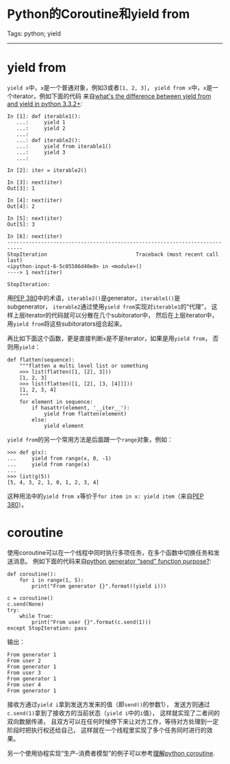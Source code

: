# Python的Coroutine和yield from
Tags: python; yield

------

# yield from

`yield x`中，`x`是一个普通对象，例如3或者`[1, 2, 3]`，
`yield from x`中，`x`是一个iterator，例如下面的代码
来自[what's the difference between yield from and yield in python 3.3.2+][1]:

```
In [1]: def iterable1():
   ...:     yield 1
   ...:     yield 2
   ...: 
   ...: def iterable2():
   ...:     yield from iterable1()
   ...:     yield 3
   ...: 

In [2]: iter = iterable2()

In [3]: next(iter)
Out[3]: 1

In [4]: next(iter)
Out[4]: 2

In [5]: next(iter)
Out[5]: 3

In [6]: next(iter)
---------------------------------------------------------------------------
StopIteration                             Traceback (most recent call last)
<ipython-input-6-5c05586d40e8> in <module>()
----> 1 next(iter)

StopIteration:
```

用[PEP 380][2]中的术语，`iterable2()`是generator，`iterable1()`是subgenerator，
`iterable2`通过使用`yield from`实现对`iterable1`的“代理”，
这样上层iterator的代码就可以分散在几个subitorator中，
然后在上层iterator中，用`yield from`将这些subitorators组合起来。

再比如下面这个函数，更是直接判断`x`是不是iterator，如果是用`yield from`，
否则用`yield`：

```
def flatten(sequence):
    """flatten a multi level list or something
    >>> list(flatten([1, [2], 3]))
    [1, 2, 3]
    >>> list(flatten([1, [2], [3, [4]]]))
    [1, 2, 3, 4]
    """
    for element in sequence:
        if hasattr(element, '__iter__'):
            yield from flatten(element)
        else:
            yield element
```

`yield from`的另一个常用方法是后面跟一个`range`对象，例如：
```
>>> def g(x):
...     yield from range(x, 0, -1)
...     yield from range(x)
...
>>> list(g(5))
[5, 4, 3, 2, 1, 0, 1, 2, 3, 4]
```

这种用法中的`yield from x`等价于`for item in x: yield item`（来自[PEP 380][2]）。

# coroutine

使用coroutine可以在一个线程中同时执行多项任务，在多个函数中切换任务和发送消息。
例如下面的代码来自[python generator “send” function purpose?][3]:

```
def coroutine():
    for i in range(1, 5):
        print("From generator {}".format((yield i)))

c = coroutine()
c.send(None)
try:
    while True:
        print("From user {}".format(c.send(1)))
except StopIteration: pass
```

输出：
```
From generator 1
From user 2
From generator 1
From user 3
From generator 1
From user 4
From generator 1
```

接收方通过`yield i`拿到发送方发来的值（即`send()`的参数1），
发送方则通过`c.send(1)`拿到了接收方的当前状态（`yield i`中的`i`值），
这样就实现了二者间的双向数据传递，
且双方可以在任何时候停下来让对方工作，等待对方处理到一定阶段时把执行权还给自己，
这样就在一个线程里实现了多个任务同时进行的效果。

另一个使用协程实现“生产-消费者模型”的例子可以参考[理解python coroutine][4].

[1]: http://stackoverflow.com/questions/35518986/whats-the-difference-between-yield-from-and-yield-in-python-3-3-2
[2]: https://docs.python.org/3/whatsnew/3.3.html#pep-380-syntax-for-delegating-to-a-subgenerator
[3]: http://stackoverflow.com/questions/19302530/python-generator-send-function-purpose
[4]: http://www.jianshu.com/p/afa86801c038

